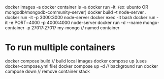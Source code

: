 docker images -a
docker container ls -a
docker run -it <image name> (ex: ubunto OR mongodb/mongodb-community-server)
docker build -t node-server .
docker run -it -p 3000:3000 node-server
docker exec -it <container-id> bash
docker run -it -e PORT=4000 -p 4000:4000 node-server
docker run -d --name mongo-container -p 27017:27017 my-mongo // named container

# To run multiple containers
docker compose build // build local images
docker compose up (uses docker-compose.yml file)
docker compose up -d // background run
docker compose down // remove container stack
